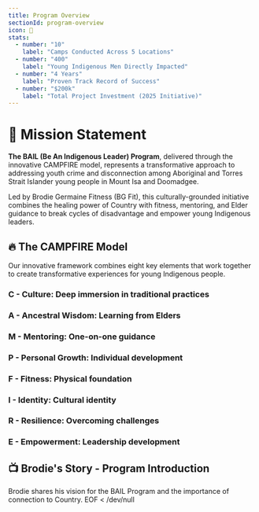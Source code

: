 ```yaml
---
title: Program Overview
sectionId: program-overview
icon: 🎯
stats:
  - number: "10"
    label: "Camps Conducted Across 5 Locations"
  - number: "400"
    label: "Young Indigenous Men Directly Impacted"
  - number: "4 Years"
    label: "Proven Track Record of Success"
  - number: "$200k"
    label: "Total Project Investment (2025 Initiative)"
---
```


# 🎯 Mission Statement

**The BAIL (Be An Indigenous Leader) Program**, delivered through the innovative CAMPFIRE model, represents a transformative approach to addressing youth crime and disconnection among Aboriginal and Torres Strait Islander young people in Mount Isa and Doomadgee.

Led by Brodie Germaine Fitness (BG Fit), this culturally-grounded initiative combines the healing power of Country with fitness, mentoring, and Elder guidance to break cycles of disadvantage and empower young Indigenous leaders.

## 🔥 The CAMPFIRE Model

Our innovative framework combines eight key elements that work together to create transformative experiences for young Indigenous people.

### C - Culture: Deep immersion in traditional practices

### A - Ancestral Wisdom: Learning from Elders

### M - Mentoring: One-on-one guidance

### P - Personal Growth: Individual development

### F - Fitness: Physical foundation

### I - Identity: Cultural identity

### R - Resilience: Overcoming challenges

### E - Empowerment: Leadership development

## 📺 Brodie's Story - Program Introduction

Brodie shares his vision for the BAIL Program and the importance of connection to Country.
EOF < /dev/null